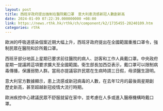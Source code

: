 ```yaml
---
layout: post
title: 西班牙政府提出強制在醫院戴口罩　意大利患流感新冠人數創新高
date: 2024-01-09 07:22:39.000000000 +08:00
link: https://news.rthk.hk/rthk/ch/component/k2/1735455-20240109.htm
categories: rthk
---
```


歐洲的呼吸道感染個案近期大幅上升，西班牙政府提出在全國範圍重推口罩令，強制民眾在醫院和診所戴口罩。

西班牙部分地區上星期已要求前往醫院的病人、訪客和工作人員戴口罩。中央政府星期一提議將這項要求擴大至全國範圍。衛生部長加西亞表示，戴口罩可以限制病毒傳播，保護弱勢人群。當局亦提議容許民眾在生病時請三日假，毋須醫生證明。

意大利官方數據顯示，患上流感或新冠病毒的人數，在去年12月的最後兩星期創歷史新高，甚至超越新冠疫情大流行時期。

歐洲疾控中心建議民眾不舒服就留在家中，並考慮在人多或進入醫療機構時戴口罩。
